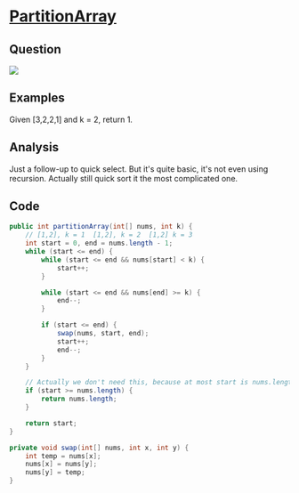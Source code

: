 # [PartitionArray](http://lintcode.com/en/problem/partition-array/#)

## Question

![](https://i.imgur.com/3U3vJUS.jpg)

## Examples

Given [3,2,2,1] and k = 2, return 1.

## Analysis

Just a follow-up to quick select. But it's quite basic, it's not even using recursion. Actually still quick sort it the most complicated one.

## Code

```java
public int partitionArray(int[] nums, int k) {
    // [1,2], k = 1  [1,2], k = 2  [1,2] k = 3
    int start = 0, end = nums.length - 1;
    while (start <= end) {
        while (start <= end && nums[start] < k) {
            start++;
        }

        while (start <= end && nums[end] >= k) {
            end--;
        }

        if (start <= end) {
            swap(nums, start, end);
            start++;
            end--;
        }
    }

    // Actually we don't need this, because at most start is nums.length
    if (start >= nums.length) {
        return nums.length;
    }

    return start;
}

private void swap(int[] nums, int x, int y) {
    int temp = nums[x];
    nums[x] = nums[y];
    nums[y] = temp;
}
```